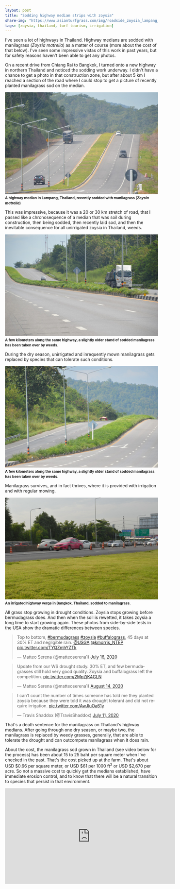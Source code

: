 ```yaml
---
layout: post
title: "Sodding highway median strips with zoysia"
share-img: "https://www.asianturfgrass.com/img/roadside_zoysia_lampang_before.jpg"
tags: [zoysia, thailand, turf tourism, irrigation]
---
```


I've seen a lot of highways in Thailand. Highway medians are sodded with manilagrass (*Zoysia matrella*) as a matter of course (more about the cost of that below). I've seen some impressive vistas of this work in past years, but for safety reasons haven't been able to get any photos.

On a recent drive from Chiang Rai to Bangkok, I turned onto a new highway in northern Thailand and noticed the sodding work underway. I didn't have a chance to get a photo in that construction zone, but after about 5 km I reached a section of the road where I could stop to get a picture of recently planted manilagrass sod on the median.

![highway median in Lampang, Thailand recently sodded with manilagrass](/img/roadside_zoysia_lampang_before.jpg)
<small><strong>A highway median in Lampang, Thailand, recently sodded with manilagrass (*Zoysia matrella*) </strong></small>

This was impressive, because it was a 20 or 30 km stretch of road, that I passed like a chronosequence of a median that was soil during construction, then being sodded, then recently laid sod, and then the inevitable consequence for all unirrigated zoysia in Thailand, weeds.

![highway median in Lampang, Thailand recently sodded with manilagrass and now overtaken by weeds](/img/roadside_zoysia_lampang_after1.jpg)
<small><strong>A few kilometers along the same highway, a slightly older stand of sodded manilagrass has been taken over by weeds.</strong></small>

During the dry season, unirrigated and inrequently mown manilagrass gets replaced by species that can tolerate such conditions. 

![highway median in Lampang, Thailand recently sodded with manilagrass and now overtaken by weeds](/img/roadside_zoysia_lampang_after2.jpg)
<small><strong>A few kilometers along the same highway, a slightly older stand of sodded manilagrass has been taken over by weeds.</strong></small>

Manilagrass survives, and in fact thrives, where it is provided with irrigation and with regular mowing.

![highway verge in Bangkok sodded with manilagrass](/img/roadside_zoysia_bangkok.jpg)
<small><strong>An irrigated highway verge in Bangkok, Thailand, sodded to manilagrass.</strong></small>

All grass stop growing in drought conditions. Zoysia stops growing before bermudagrass does. And then when the soil is rewetted, it takes zoysia a long time to start growing again. These photos from side-by-side tests in the USA show the dramatic differences between species.

<blockquote class="twitter-tweet"><p lang="en" dir="ltr">Top to bottom, <a href="https://twitter.com/hashtag/bermudagrass?src=hash&amp;ref_src=twsrc%5Etfw">#bermudagrass</a> <a href="https://twitter.com/hashtag/zoysia?src=hash&amp;ref_src=twsrc%5Etfw">#zoysia</a> <a href="https://twitter.com/hashtag/buffalograss?src=hash&amp;ref_src=twsrc%5Etfw">#buffalograss</a>, 45 days at 30% ET and negligible rain. <a href="https://twitter.com/USGA?ref_src=twsrc%5Etfw">@USGA</a> <a href="https://twitter.com/kmorris_NTEP?ref_src=twsrc%5Etfw">@kmorris_NTEP</a> <a href="https://t.co/TYQZmhYZTk">pic.twitter.com/TYQZmhYZTk</a></p>&mdash; Matteo Serena (@matteoserena1) <a href="https://twitter.com/matteoserena1/status/1283805717967798273?ref_src=twsrc%5Etfw">July 16, 2020</a></blockquote> <script async src="https://platform.twitter.com/widgets.js" charset="utf-8"></script> 

<blockquote class="twitter-tweet"><p lang="en" dir="ltr">Update from our WS drought study. 30% ET, and few bermudagrasses still hold very good quality. Zoysia and buffalograss left the competition. <a href="https://t.co/2MpZjK4GLN">pic.twitter.com/2MpZjK4GLN</a></p>&mdash; Matteo Serena (@matteoserena1) <a href="https://twitter.com/matteoserena1/status/1294416003850317826?ref_src=twsrc%5Etfw">August 14, 2020</a></blockquote> <script async src="https://platform.twitter.com/widgets.js" charset="utf-8"></script> 

<blockquote class="twitter-tweet"><p lang="en" dir="ltr">I can’t count the number of times someone has told me they planted zoysia because they were told it was drought tolerant and did not require irrigation. <a href="https://t.co/AwJluOa61y">pic.twitter.com/AwJluOa61y</a></p>&mdash; Travis Shaddox (@TravisShaddox) <a href="https://twitter.com/TravisShaddox/status/1281792700816203776?ref_src=twsrc%5Etfw">July 11, 2020</a></blockquote> <script async src="https://platform.twitter.com/widgets.js" charset="utf-8"></script> 

That's a death sentence for the manilagrass on Thailand's highway medians. After going through one dry season, or maybe two, the manilagrass is replaced by weedy grasses, generally, that are able to tolerate the drought and can outcompete manilagrass when it does rain.

About the cost, the manilagrass sod grown in Thailand (see video below for the process) has been about 15 to 25 baht per square meter when I've checked in the past. That's the cost picked up at the farm. That's about USD $0.66 per square meter, or USD $61 per 1000 ft<sup>2</sup> or USD $2,670 per acre. So not a massive cost to quickly get the medians established, have immediate erosion control, and to know that there will be a natural transition to species that persist in that environment.

<iframe width="560" height="315" src="https://www.youtube.com/embed/frUkAmBSKyg" frameborder="0" allow="accelerometer; autoplay; clipboard-write; encrypted-media; gyroscope; picture-in-picture" allowfullscreen></iframe>
